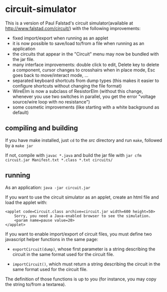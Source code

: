 circuit-simulator
=================

This is a version of Paul Falstad's circuit simulator(available at <http://www.falstad.com/circuit/>) with the following improvements:

* fixed import/export when running as an applet
* it is now possible to save/load to/from a file when running as an application
* the circuits that appear in the "Circuit" menu may now be bundled with the jar file.
* many interface improvements: double click to edit, Delete key to delete a component, cursor changes to crosshairs when in place mode, Esc goes back to move/interact mode, ...
* separated keyboard shortcuts from dump types (this makes it easier to configure shortcuts without changing the file format)
* WireElm is now a subclass of ResistorElm (without this change, whenever you use two switches in parallel, you get the error "voltage source/wire loop with no resistance")
* some cosmetic improvements (like starting with a white background as default)

compiling and building
----------------------

If you have make installed, just `cd` to the *src* directory and run `make`, followed by a `make jar`

If not, compile with `javac *.java` and build the jar file with `jar cfm circuit.jar Manifest.txt *.class *.txt circuits/`

running
-------

As an application: `java -jar circuit.jar`

If you want to use the circuit simulator as an applet, create an html file and load the applet with:

    <applet code=Circuit.class archive=circuit.jar width=600 height=50>
        Sorry, you need a Java-enabled browser to see the simulation.
        <param name=pause value=20>
    </applet>

If you want to enable import/export of circuit files, you must define two javascript helper functions in the same page:

* `exportCircuit(dump)`, whose first parameter is a string describing the circuit in the same format used for the circuit file.

*  `importCircuit()`, which must return a string describing the circuit in the same format used for the circuit file.

The definition of those functions is up to you (for instance, you may copy the string to/from a textarea).
